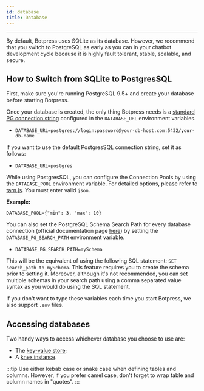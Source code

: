 ```yaml
---
id: database
title: Database
---
```


--------------------

By default, Botpress uses SQLite as its database. However, we recommend that you switch to PostgreSQL as early as you can in your chatbot development cycle because it is highly fault tolerant, stable, scalable, and secure.

## How to Switch from SQLite to PostgresSQL

First, make sure you're running PostgreSQL 9.5+ and create your database before starting Botpress.

Once your database is created, the only thing Botpress needs is a [standard PG connection string](https://www.postgresql.org/docs/current/libpq-connect.html#LIBPQ-CONNSTRING) configured in the `DATABASE_URL` environment variables.

- `DATABASE_URL=postgres://login:password@your-db-host.com:5432/your-db-name`

If you want to use the default PostgresSQL connection string, set it as follows:

- `DATABASE_URL=postgres`

While using PostgresSQL, you can configure the Connection Pools by using the `DATABASE_POOL` environment variable. For detailed options, please refer to [tarn.js](https://github.com/vincit/tarn.js). You must enter valid `json`. 

**Example:**

`DATABASE_POOL={"min": 3, "max": 10}`

You can also set the PostgreSQL Schema Search Path for every database connection (official documentation page [here](https://www.postgresql.org/docs/current/ddl-schemas.html#DDL-SCHEMAS-PATH)) by setting the `DATABASE_PG_SEARCH_PATH` environment variable.

- `DATABASE_PG_SEARCH_PATH=mySchema`

This will be the equivalent of using the following SQL statement: `SET search_path to mySchema`. This feature requires you to create the schema prior to setting it. Moreover, although it's not recommended, you can set multiple schemas in your search path using a comma separated value syntax as you would do using the SQL statement.

If you don't want to type these variables each time you start Botpress, we also support `.env` files.

## Accessing databases

Two handy ways to access whichever database you choose to use are:

- The [key-value store](https://botpress.com/reference/modules/_botpress_sdk_.kvs.html);
- A [knex instance](http://knexjs.org/).

:::tip
Use either kebab case or snake case when defining tables and columns. However, if you prefer camel case, don't forget to wrap table and column names in "quotes".
:::
